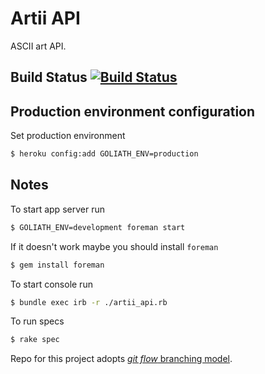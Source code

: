 # Artii API

ASCII art API.

## Build Status [![Build Status](https://secure.travis-ci.org/potomak/artii-api.png?branch=master)](http://travis-ci.org/potomak/artii-api)

## Production environment configuration

Set production environment

```bash
$ heroku config:add GOLIATH_ENV=production
```

## Notes

To start app server run

```bash
$ GOLIATH_ENV=development foreman start
```

If it doesn't work maybe you should install `foreman`

```bash
$ gem install foreman
```

To start console run

```bash
$ bundle exec irb -r ./artii_api.rb
```

To run specs

```bash
$ rake spec
```

Repo for this project adopts [*git flow* branching model](http://nvie.com/posts/a-successful-git-branching-model/).